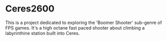 # Ceres2600
 This is a project dedicated to exploring the 'Boomer Shooter' sub-genre of FPS games. It's a high octane fast paced shooter about climbing a labyrinthine station built into Ceres.
